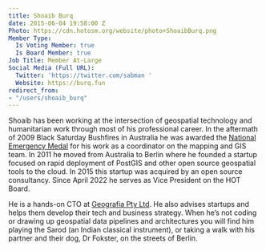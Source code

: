 ```yaml
---
title: Shoaib Burq
date: 2015-06-04 19:58:00 Z
Photo: https://cdn.hotosm.org/website/photo+ShoaibBurq.png
Member Type:
  Is Voting Member: true
  Is Board Member: true
Job Title: Member At-Large
Social Media (Full URL):
  Twitter: 'https://twitter.com/sabman '
  Website: https://burq.fun
redirect_from:
- "/users/shoaib_burq"
---
```


Shoaib has been working at the intersection of geospatial technology and humanitarian work through most of his professional career. In the aftermath of 2009 Black Saturday Bushfires in Australia he was awarded the [National Emergency Medal](https://www.gg.gov.au/australian-honours-and-awardsnational-emergency-medal/victorian-bushfires-2009) for his work as a coordinator on the mapping and GIS team. In 2011 he moved from Australia to Berlin where he founded a startup focused on rapid deployment of PostGIS and other open source geospatial tools to the cloud. In 2015 this startup was acquired by an open source consultancy. Since April 2022 he serves as Vice President on the HOT Board.

He is a hands-on CTO at [Geografia Pty Ltd](https://geografia.com.au/). He also advises startups and helps them develop their tech and business strategy. When he’s not coding or drawing up geospatial data pipelines and architectures you will find him playing the Sarod (an Indian classical instrument), or taking a walk with his partner and their dog, Dr Fokster, on the streets of Berlin.